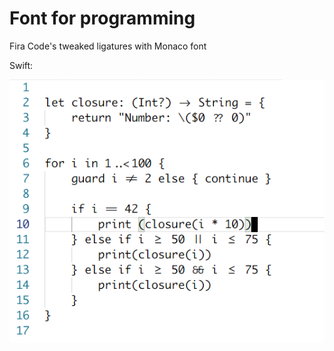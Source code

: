 # Font for programming

Fira Code's tweaked ligatures with Monaco font

Swift:

<img src="./swift.PNG">
